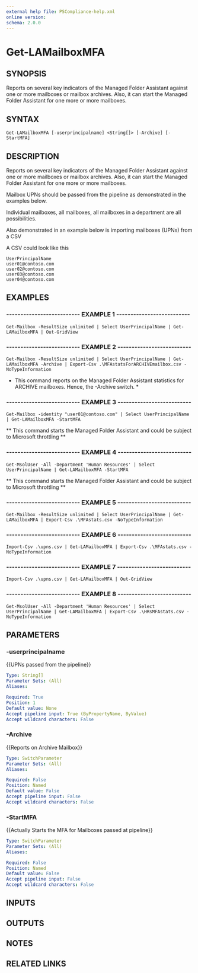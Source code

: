 ```yaml
---
external help file: PSCompliance-help.xml
online version: 
schema: 2.0.0
---
```


# Get-LAMailboxMFA

## SYNOPSIS
Reports on several key indicators of the Managed Folder Assistant against one or more mailboxes or mailbox archives.
Also, it can start the Managed Folder Assistant for one more or more mailboxes.

## SYNTAX

```
Get-LAMailboxMFA [-userprincipalname] <String[]> [-Archive] [-StartMFA]
```

## DESCRIPTION
Reports on several key indicators of the Managed Folder Assistant against one or more mailboxes or mailbox archives.
Also, it can start the Managed Folder Assistant for one more or more mailboxes.

Mailbox UPNs should be passed from the pipeline as demonstrated in the examples below.

Individual mailboxes, all mailboxes, all mailboxes in a department are all possibilities.

Also demonstrated in an example below is importing mailboxes (UPNs) from a CSV

A CSV could look like this
```
UserPrincipalName
user01@contoso.com
user02@contoso.com
user03@contoso.com
user04@contoso.com
```
## EXAMPLES

### -------------------------- EXAMPLE 1 --------------------------
```
Get-Mailbox -ResultSize unlimited | Select UserPrincipalName | Get-LAMailboxMFA | Out-GridView
```

### -------------------------- EXAMPLE 2 --------------------------
```
Get-Mailbox -ResultSize unlimited | Select UserPrincipalName | Get-LAMailboxMFA -Archive | Export-Csv .\MFAstatsForARCHIVEmailbox.csv -NoTypeInformation
```

* This command reports on the Managed Folder Assistant statistics for ARCHIVE mailboxes. Hence, the -Archive switch. *

### -------------------------- EXAMPLE 3 --------------------------
```
Get-Mailbox -identity "user01@contoso.com" | Select UserPrincipalName | Get-LAMailboxMFA -StartMFA
```

** This command starts the Managed Folder Assistant and could be subject to Microsoft throttling **

### -------------------------- EXAMPLE 4 --------------------------
```
Get-MsolUser -All -Department 'Human Resources' | Select UserPrincipalName | Get-LAMailboxMFA -StartMFA
```

** This command starts the Managed Folder Assistant and could be subject to Microsoft throttling **

### -------------------------- EXAMPLE 5 --------------------------
```
Get-Mailbox -ResultSize unlimited | Select UserPrincipalName | Get-LAMailboxMFA | Export-Csv .\MFAstats.csv -NoTypeInformation
```

### -------------------------- EXAMPLE 6 --------------------------
```
Import-Csv .\upns.csv | Get-LAMailboxMFA | Export-Csv .\MFAstats.csv -NoTypeInformation
```

### -------------------------- EXAMPLE 7 --------------------------
```
Import-Csv .\upns.csv | Get-LAMailboxMFA | Out-GridView
```

### -------------------------- EXAMPLE 8 --------------------------
```
Get-MsolUser -All -Department 'Human Resources' | Select UserPrincipalName | Get-LAMailboxMFA | Export-Csv .\HRsMFAstats.csv -NoTypeInformation
```

## PARAMETERS

### -userprincipalname
{{UPNs passed from the pipeline}}

```yaml
Type: String[]
Parameter Sets: (All)
Aliases: 

Required: True
Position: 1
Default value: None
Accept pipeline input: True (ByPropertyName, ByValue)
Accept wildcard characters: False
```

### -Archive
{{Reports on Archive Mailbox}}

```yaml
Type: SwitchParameter
Parameter Sets: (All)
Aliases: 

Required: False
Position: Named
Default value: False
Accept pipeline input: False
Accept wildcard characters: False
```

### -StartMFA
{{Actually Starts the MFA for Mailboxes passed at pipeline}}

```yaml
Type: SwitchParameter
Parameter Sets: (All)
Aliases: 

Required: False
Position: Named
Default value: False
Accept pipeline input: False
Accept wildcard characters: False
```

## INPUTS

## OUTPUTS

## NOTES

## RELATED LINKS

